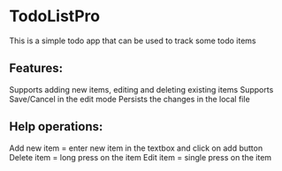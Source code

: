 # TodoListPro

This is a simple todo app that can be used to track some todo items

Features:
---------
Supports adding new items, editing and deleting existing items
Supports Save/Cancel in the edit mode
Persists the changes in the local file 

Help operations:
-------------------
Add new item = enter new item in the textbox and click on add button
Delete item = long press on the item 
Edit item = single press on the item




